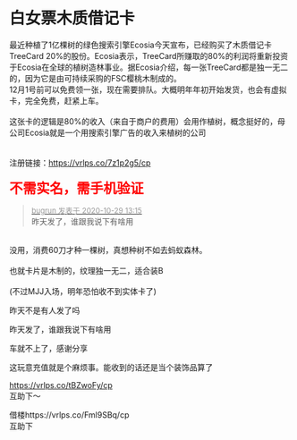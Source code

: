 # 白女票木质借记卡


最近种植了1亿棵树的绿色搜索引擎Ecosia今天宣布，已经购买了木质借记卡TreeCard 20%的股份。Ecosia表示，TreeCard所赚取的80%的利润将重新投资于Ecosia在全球的植树造林事业。据Ecosia介绍，每一张TreeCard都是独一无二的，因为它是由可持续采购的FSC樱桃木制成的。<br />
12月1号前可以免费领一张，现在需要排队。大概明年年初开始发货，也会有虚拟卡，完全免费，赶紧上车。<br />
<br />
这张卡的逻辑是80%的收入（来自于商户的费用）会用作植树，概念挺好的，母公司Ecosia就是一个用搜索引擎广告的收入来植树的公司<br />
<br />
<br />
注册链接：https://vrlps.co/7z1p2g5/cp<br />
<br />
<strong><font color="Red"><font size="5">不需实名，需手机验证</font></font></strong>

<div class="quote"><blockquote><font size="2"><a href="https://www.hostloc.com/forum.php?mod=redirect&amp;goto=findpost&amp;pid=9368860&amp;ptid=759777" target="_blank"><font color="#999999">bugrun 发表于 2020-10-29 13:15</font></a></font><br />
昨天发了，谁跟我说下有啥用</blockquote></div><br />
没用，消费60刀才种一棵树，真想种树不如去蚂蚁森林。<br />
<br />
也就卡片是木制的，纹理独一无二，适合装B <br />
<br />
(不过MJJ入场，明年恐怕收不到实体卡了)

昨天不是有人发了吗<img id="aimg_uCzRl" onclick="zoom(this, this.src, 0, 0, 0)" class="zoom" src="https://cdn.jsdelivr.net/gh/hishis/forum-master/public/images/patch.gif" onmouseover="img_onmouseoverfunc(this)" onload="thumbImg(this)" border="0" alt="" />

<img src="static/image/smiley/yct/006.gif" smilieid="32" border="0" alt="" />昨天发了，谁跟我说下有啥用

车就不上了，感谢分享

这玩意充值就是个麻烦事。能收到的话还是当个装饰品算了

https://vrlps.co/tBZwoFy/cp<br />
互助下～

借楼https://vrlps.co/Fml9SBq/cp<br />
互助下 <img src="static/image/smiley/default/lol.gif" smilieid="12" border="0" alt="" />
